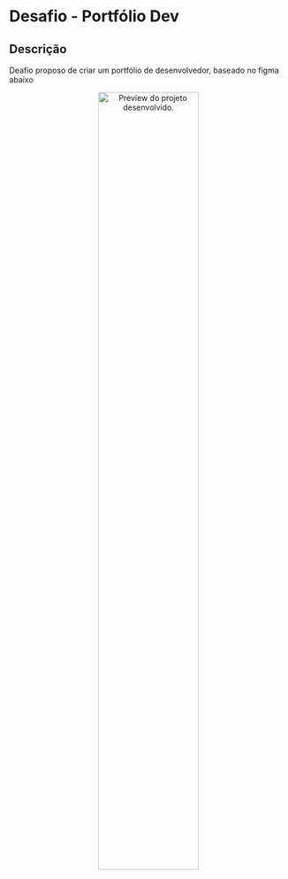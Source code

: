 # Desafio - Portfólio Dev

## Descrição

Deafio proposo de criar um portfólio de desenvolvedor, baseado no figma abaixo

<p align="center">
  <img alt="Preview do projeto desenvolvido." src=".github/Captura de tela 2024-11-14 235152.png" width="60%">
</p>
